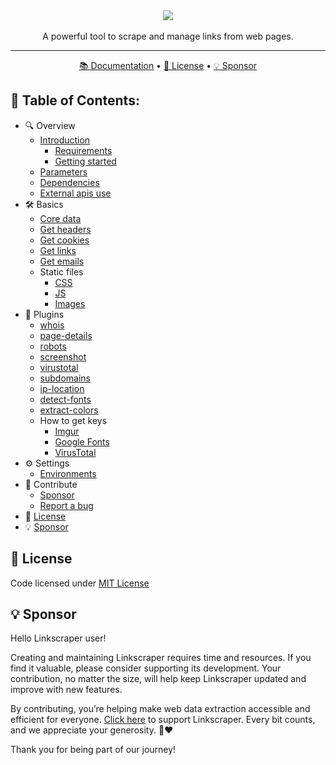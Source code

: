 <div align="center">
    <img src="https://i.imgur.com/PT9rwEw.png" align="center" />
    <br><br>
    A powerful tool to scrape and manage links from web pages.
</div>

<hr>

<div align="center">
    <a href="https://kremilly.github.io/Linkscraper">📚 Documentation</a> • 
    <a href="#-license">📝 License</a> •  
    <a href="#-sponsor">💡 Sponsor</a>
</div>

## **📑 Table of Contents:**

* 🔍 Overview
  * [Introduction](https://kremilly.github.io/Linkscraper/#introduction)
    * [Requirements](https://kremilly.github.io/Linkscraper/#requirements)
    * [Getting started](https://kremilly.github.io/Linkscraper/#getting-started)
  * [Parameters](https://kremilly.github.io/Linkscraper/overview/parameters/)
  * [Dependencies](https://kremilly.github.io/Linkscraper/overview/dependencies/)
  * [External apis use](https://kremilly.github.io/Linkscraper/overview/external-apis/)
* 🛠 Basics
  * [Core data](https://kremilly.github.io/Linkscraper/basics/core)
  * [Get headers](https://kremilly.github.io/Linkscraper/basics/headers)
  * [Get cookies](https://kremilly.github.io/Linkscraper/basics/cookies)
  * [Get links](https://kremilly.github.io/Linkscraper/basics/get-links)
  * [Get emails](https://kremilly.github.io/Linkscraper/basics/get-emails/)
  * Static files
    * [CSS](https://kremilly.github.io/Linkscraper/basics/static/css/)
    * [JS](https://kremilly.github.io/Linkscraper/basics/static/js/)
    * [Images](https://kremilly.github.io/Linkscraper/basics/static/images/)
* 🧩 Plugins
  * [whois](https://kremilly.github.io/Linkscraper/plugins/whois/)
  * [page-details](https://kremilly.github.io/Linkscraper/plugins/page-details/)
  * [robots](https://kremilly.github.io/Linkscraper/plugins/robots/)
  * [screenshot](https://kremilly.github.io/Linkscraper/plugins/screenshot/)
  * [virustotal](https://kremilly.github.io/Linkscraper/plugins/virustotal/)
  * [subdomains](https://kremilly.github.io/Linkscraper/plugins/subdomains/)
  * [ip-location](https://kremilly.github.io/Linkscraper/plugins/ip-location/)
  * [detect-fonts](https://kremilly.github.io/Linkscraper/plugins/detect-fonts/)
  * [extract-colors](https://kremilly.github.io/Linkscraper/plugins/extract-colors/)
  * How to get keys
    * [Imgur](https://kremilly.github.io/Linkscraper/plugins/apis/imgur/)
    * [Google Fonts](https://kremilly.github.io/Linkscraper/plugins/apis/google-fonts/)
    * [VirusTotal](https://kremilly.github.io/Linkscraper/plugins/apis/virustotal/)
* ⚙️ Settings
  * [Environments](https://kremilly.github.io/Linkscraper/settings/env/)
* 🤝 Contribute
  * [Sponsor](https://github.com/sponsors/kremilly)
  * [Report a bug](https://github.com/kremilly/linkscraper/issues)
* 📝 [License](#-license)
* 💡 [Sponsor](#-sponsor)

## 📝 License

Code licensed under [MIT License](blob/main/LICENSE)

## 💡 Sponsor

Hello Linkscraper user!

Creating and maintaining Linkscraper requires time and resources. If you find it valuable, please consider supporting its development. Your contribution, no matter the size, will help keep Linkscraper updated and improve with new features.

By contributing, you’re helping make web data extraction accessible and efficient for everyone. [Click here](https://github.com/sponsors/kremilly) to support Linkscraper. Every bit counts, and we appreciate your generosity. 🚀❤️

Thank you for being part of our journey!
